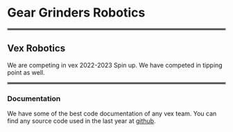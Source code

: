 # Gear Grinders Robotics

<hr style="border:2px solid gray">

## Vex Robotics

We are competing in vex 2022-2023 Spin up.
We have competed in tipping point as well.

<hr style="border:2px solid gray">

### Documentation

We have some of the best code documentation of any vex team.
You can find any source code used in the last year at [github](https://github.com/GearGrindersRobotics).
